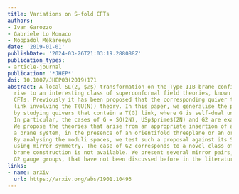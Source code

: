 ```yaml
---
title: Variations on S-fold CFTs
authors:
- Ivan Garozzo
- Gabriele Lo Monaco
- Noppadol Mekareeya
date: '2019-01-01'
publishDate: '2024-03-26T21:03:19.288088Z'
publication_types:
- article-journal
publication: '*JHEP*'
doi: 10.1007/JHEP03(2019)171
abstract: A local SL(2, $ℤ$) transformation on the Type IIB brane configuration gives
  rise to an interesting class of superconformal field theories, known as the S-fold
  CFTs. Previously it has been proposed that the corresponding quiver theory has a
  link involving the T(U(N)) theory. In this paper, we generalise the preceding result
  by studying quivers that contain a T(G) link, where G is self-dual under S-duality.
  In particular, the cases of G = SO(2N), USp$prime$(2N) and G2 are examined in detail.
  We propose the theories that arise from an appropriate insertion of an S-fold into
  a brane system, in the presence of an orientifold threeplane or an orientifold fiveplane.
  By analysing the moduli spaces, we test such a proposal against its S-dual configuration
  using mirror symmetry. The case of G2 corresponds to a novel class of quivers, whose
  brane construction is not available. We present several mirror pairs, containing
  G2 gauge groups, that have not been discussed before in the literature.
links:
- name: arXiv
  url: https://arxiv.org/abs/1901.10493
---
```

